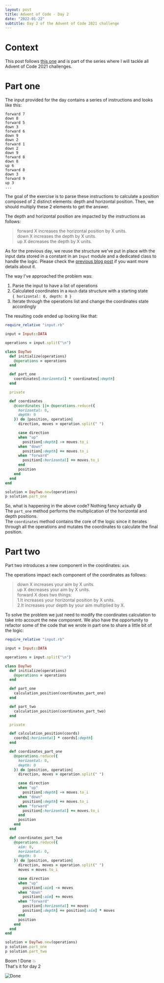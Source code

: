 ```yaml
---
layout: post
title: Advent of Code - Day 2
date: "2022-01-22"
subtitle: Day 2 of the Advent of Code 2021 challenge
---
```


# Context

This post follows [this one](/2022-01-22-advent-of-code-day-1) and is part of the series where I will tackle all Advent of Code 2021 challenges.

# Part one

The input provided for the day contains a series of instructions and looks like this:

```
forward 7
down 8
forward 5
down 3
forward 6
down 9
down 2
forward 1
down 2
down 9
forward 8
down 8
up 6
forward 8
down 3
forward 9
up 3
...
```

The goal of the exercise is to parse these instructions to calculate a position composed of 2 distinct elements: depth and horizontal position. Then, we should multiply these 2 elements to get the answer.

The depth and horizontal position are impacted by the instructions as follows:

> forward X increases the horizontal position by X units.<br />
> down X increases the depth by X units.<br />
> up X decreases the depth by X units.

As for the previous day, we reuse the structure we've put in place with the input data stored in a constant in an `Input` module and a dedicated class to handle the logic. Please check the [previous blog post](/2022-01-22/advent-of-code-day-1) if you want more details about it.

The way I've approached the problem was:

1. Parse the input to have a list of operations
2. Calculated coordinates in a `Hash` data structure with a starting state <br />`{ horizontal: 0, depth: 0 }`
3. Iterate through the operations list and change the coordinates state accordingly

The resulting code ended up looking like that:

```ruby
require_relative "input.rb"

input = Input::DATA

operations = input.split("\n")

class DayTwo
  def initialize(operations)
    @operations = operations
  end

  def part_one
    coordinates[:horizontal] * coordinates[:depth]
  end

  private

  def coordinates
    @coordinates ||= @operations.reduce({
      horizontal: 0,
      depth: 0
    }) do |position, operation|
      direction, moves = operation.split(" ")

      case direction
      when "up"
        position[:depth] -= moves.to_i
      when "down"
        position[:depth] += moves.to_i
      when "forward"
        position[:horizontal] += moves.to_i
      end
      position
    end
  end
end

solution = DayTwo.new(operations)
p solution.part_one
```

So, what is happening in the above code? Nothing fancy actually :sweat_smile:<br />
The `part_one` method performs the multiplication of the horizontal and depth positions.<br/>
The `coordinates` method contains the core of the logic since it iterates through all the operations and mutates the coordinates to calculate the final position.

# Part two

Part two introduces a new component in the coordinates: `aim`.

The operations impact each component of the coordinates as follows:

> down X increases your aim by X units.<br />
> up X decreases your aim by X units.<br />
> forward X does two things:<br />
> 1.It increases your horizontal position by X units.<br />
> 2.It increases your depth by your aim multiplied by X.

To solve the problem we just need to modify the coordinates calculation to take into account the new component. We also have the opportunity to refactor some of the code that we wrote in part one to share a little bit of the logic:

```ruby
require_relative "input.rb"

input = Input::DATA

operations = input.split("\n")

class DayTwo
  def initialize(operations)
    @operations = operations
  end

  def part_one
    calculation_position(coordinates_part_one)
  end

  def part_two
    calculation_position(coordinates_part_two)
  end

  private

  def calculation_position(coords)
    coords[:horizontal] * coords[:depth]
  end

  def coordinates_part_one
    @operations.reduce({
      horizontal: 0,
      depth: 0
    }) do |position, operation|
      direction, moves = operation.split(" ")

      case direction
      when "up"
        position[:depth] -= moves.to_i
      when "down"
        position[:depth] += moves.to_i
      when "forward"
        position[:horizontal] += moves.to_i
      end
      position
    end
  end

  def coordinates_part_two
    @operations.reduce({
      aim: 0,
      horizontal: 0,
      depth: 0
    }) do |position, operation|
      direction, moves = operation.split(" ")
      moves = moves.to_i

      case direction
      when "up"
        position[:aim] -= moves
      when "down"
        position[:aim] += moves
      when "forward"
        position[:horizontal] += moves
        position[:depth] += position[:aim] * moves
      end
      position
    end
  end
end

solution = DayTwo.new(operations)
p solution.part_one
p solution.part_two
```

Boom ! Done 💥 <br />
That's it for day 2

![Done](https://media.giphy.com/media/l0Iyl55kTeh71nTXy/giphy.gif)
